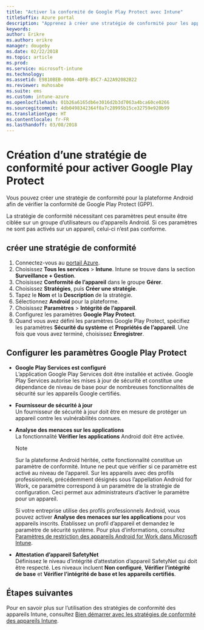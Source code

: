 ```yaml
---
title: "Activer la conformité de Google Play Protect avec Intune"
titleSuffix: Azure portal
description: "Apprenez à créer une stratégie de conformité pour les appareils Android afin d’activer Google Play Protect."
keywords: 
author: Erikre
ms.author: erikre
manager: dougeby
ms.date: 02/22/2018
ms.topic: article
ms.prod: 
ms.service: microsoft-intune
ms.technology: 
ms.assetid: E9810BEB-000A-4DFB-B5C7-A22A92082B22
ms.reviewer: muhosabe
ms.suite: ems
ms.custom: intune-azure
ms.openlocfilehash: 01b26a6165db6e3016d2b3d7063a4bca60ce0266
ms.sourcegitcommit: 4db0498342364f8a7c28995b15ce32759e920b99
ms.translationtype: HT
ms.contentlocale: fr-FR
ms.lasthandoff: 03/08/2018
---
```

# <a name="how-to-create-a-device-compliance-policy-to-enable-google-play-protect"></a>Création d’une stratégie de conformité pour activer Google Play Protect

Vous pouvez créer une stratégie de conformité pour la plateforme Android afin de vérifier la conformité de Google Play Protect (GPP).

La stratégie de conformité nécessitant ces paramètres peut ensuite être ciblée sur un groupe d’utilisateurs ou d’appareils Android. Si ces paramètres ne sont pas activés sur un appareil, celui-ci n’est pas conforme.

## <a name="create-a-compliance-policy"></a>créer une stratégie de conformité

1. Connectez-vous au [portail Azure](https://portal.azure.com).
2. Choisissez **Tous les services** > **Intune**. Intune se trouve dans la section **Surveillance + Gestion**.
2. Choisissez **Conformité de l’appareil** dans le groupe **Gérer**. 
3. Choisissez **Stratégies**, puis **Créer une stratégie**.
4. Tapez le **Nom** et la **Description** de la stratégie.
5. Sélectionnez **Android** pour la plateforme.
6. Choisissez **Paramètres** > **Intégrité de l’appareil**.
7. Configurez les paramètres **Google Play Protect**.
8. Quand vous avez défini les paramètres Google Play Protect, spécifiez les paramètres **Sécurité du système** et **Propriétés de l’appareil**. Une fois que vous avez terminé, choisissez **Enregistrer**.

## <a name="configure-the-google-play-protect-settings"></a>Configurer les paramètres Google Play Protect

 - **Google Play Services est configuré**  
   L’application Google Play Services doit être installée et activée. Google Play Services autorise les mises à jour de sécurité et constitue une dépendance de niveau de base pour de nombreuses fonctionnalités de sécurité sur les appareils Google certifiés.
 - **Fournisseur de sécurité à jour**  
   Un fournisseur de sécurité à jour doit être en mesure de protéger un appareil contre les vulnérabilités connues.
 - **Analyse des menaces sur les applications**  
   La fonctionnalité **Vérifier les applications** Android doit être activée.
    > [!Note]  
    > Sur la plateforme Android héritée, cette fonctionnalité constitue un paramètre de conformité. Intune ne peut que vérifier si ce paramètre est activé au niveau de l’appareil. Sur les appareils avec des profils professionnels, précédemment désignés sous l’appellation Android for Work, ce paramètre correspond à un paramètre de la stratégie de configuration. Ceci permet aux administrateurs d’activer le paramètre pour un appareil.

    Si votre entreprise utilise des profils professionnels Android, vous pouvez activer **Analyse des menaces sur les applications** pour vos appareils inscrits. Établissez un profil d’appareil et demandez le paramètre de sécurité système. Pour plus d’informations, consultez [Paramètres de restriction des appareils Android for Work dans Microsoft Intune](device-restrictions-android-for-work.md).

 - **Attestation d’appareil SafetyNet**  
   Définissez le niveau d’intégrité d’attestation d’appareil SafetyNet qui doit être respecté. Les niveaux incluent **Non configuré**, **Vérifier l’intégrité de base** et **Vérifier l’intégrité de base et les appareils certifiés**.




## <a name="next-steps"></a>Étapes suivantes

Pour en savoir plus sur l’utilisation des stratégies de conformité des appareils Intune, consultez [Bien démarrer avec les stratégies de conformité des appareils Intune](device-compliance-get-started.md).